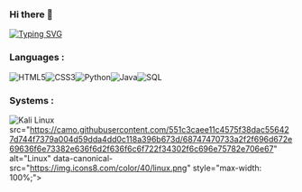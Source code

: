 ### Hi there 👋
[![Typing SVG](https://readme-typing-svg.demolab.com?font=Fira+Code&size=31&pause=1000&color=49F71A&background=000000EE&center=true&vCenter=true&width=435&lines=Welcome+To+3arab+;This+is+my+Industry;Quality+Assurance;Software+Testing;SDET;Hack+also+quality)](https://git.io/typing-svg)

<h3 align="left">Languages :</h3>

<img src="https://camo.githubusercontent.com/9dc13886de1b9b242fbe3d64c0dc039b0c8e24564919b7cc478263c5091e2b22/68747470733a2f2f696d672e69636f6e73382e636f6d2f636f6c6f722f33352f68746d6c2d352e706e67" alt="HTML5" data-canonical-src="https://img.icons8.com/color/35/html-5.png" style="max-width: 100%;"><img src="https://camo.githubusercontent.com/153adf7f168c2062091a47b9cdb88eab71b97b896aaad97d0f2f0652de0b8ee0/68747470733a2f2f696d672e69636f6e73382e636f6d2f636f6c6f722f33352f637373332e706e67" alt="CSS3" data-canonical-src="https://img.icons8.com/color/35/css3.png" style="max-width: 100%;"><img src="https://camo.githubusercontent.com/20c71b805c080678f7c6c35006fb597e4918423e8aaabef8de3f41dc458d54f2/68747470733a2f2f696d672e69636f6e73382e636f6d2f636f6c6f722f33352f707974686f6e2d2d76312e706e67" alt="Python" data-canonical-src="https://img.icons8.com/color/35/python--v1.png" style="max-width: 100%;"><img src="https://camo.githubusercontent.com/fa9fbe33768899ec74062f14e096ae60c350f3709a77b83be2dbaa41a689991b/68747470733a2f2f696d672e69636f6e73382e636f6d2f636f6c6f722f33352f6a6176612d636f666665652d6375702d6c6f676f2d2d76312e706e67" alt="Java" data-canonical-src="https://img.icons8.com/color/35/java-coffee-cup-logo--v1.png" style="max-width: 100%;"><img src="https://camo.githubusercontent.com/87c4ed7989031e68a5821001c9c74e9129403557031d6184f1cac987952c5cb9/68747470733a2f2f696d672e69636f6e73382e636f6d2f65787465726e616c2d736f66742d66696c6c2d6a756963792d666973682f33352f65787465726e616c2d73716c2d636f64696e672d616e642d646576656c6f706d656e742d736f66742d66696c6c2d736f66742d66696c6c2d6a756963792d666973682e706e67" alt="SQL" data-canonical-src="https://img.icons8.com/external-soft-fill-juicy-fish/35/external-sql-coding-and-development-soft-fill-soft-fill-juicy-fish.png" style="max-width: 100%;">

<h3 align="left">Systems :</h3>
<img src="https://camo.githubusercontent.com/482abc8110e65ff2effa221ed19c341e9395cb99021be6eed48c712f4edc03a5/68747470733a2f2f696d672e69636f6e73382e636f6d2f636f6c6f722f34302f6b616c692d6c696e75782e706e67" alt="Kali Linux" data-canonical-src="https://img.icons8.com/color/40/kali-linux.png" style="max-width: 100%;"><img

src="https://camo.githubusercontent.com/551c3caee11c4575f38dac556427d744f7379a004d59dda4dd0c118a396b673d/68747470733a2f2f696d672e69636f6e73382e636f6d2f636f6c6f722f34302f6c696e75782e706e67" alt="Linux" data-canonical-src="https://img.icons8.com/color/40/linux.png" style="max-width: 100%;">




